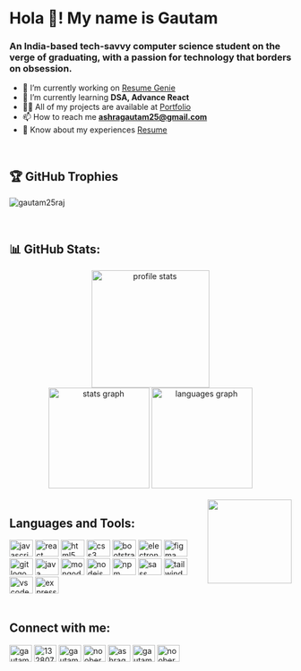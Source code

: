 
<h1 align="left">Hola 👋! My name is Gautam</h1>
<h3 align="left">An India-based tech-savvy computer science student on the verge of graduating, with a passion for technology that borders on obsession.</h3>

- 🔭 I’m currently working on [Resume Genie](https://github.com/Gautam25Raj/resume-genie)
- 🌱 I’m currently learning **DSA, Advance React**
- 👨‍💻 All of my projects are available at [Portfolio](https://gautam-raj.netlify.app/)
- 📫 How to reach me **ashragautam25@gmail.com**
- 📄 Know about my experiences [Resume](https://drive.google.com/file/d/188EquVDw16LpBNxFYiBmW2Cq_iLJz6jp/view?usp=share_link)

<br/>

## 🏆 GitHub Trophies
<p align="left"><img src="https://github-profile-trophy.vercel.app/?username=Gautam25Raj&theme=dracula&no-frame=false&no-bg=true&margin-w=4" alt="gautam25raj" /></p>

<br>

## 📊 GitHub Stats:
<div align="center">
  <img src="https://github-readme-streak-stats.herokuapp.com/?user=Gautam25Raj&theme=dracula&hide_border=false" height="210" alt="profile stats"  />
  <br>
  <img src="https://github-readme-stats.vercel.app/api?username=Gautam25Raj&theme=dracula&hide_border=false&include_all_commits=false&count_private=true" height="180" alt="stats graph"  />
  <img src="https://github-readme-stats.vercel.app/api/top-langs?username=Gautam25Raj&locale=en&hide_title=false&layout=compact&card_width=320&langs_count=5&theme=dracula&hide_border=false" height="180" alt="languages graph"  />
</div>

<br>

<img align="right" height="150" src="https://i.imgflip.com/65efzo.gif"  />

## Languages and Tools:
<div align="left">
  <img src="https://cdn.jsdelivr.net/gh/devicons/devicon/icons/javascript/javascript-original.svg" height="30" width="42" alt="javascript logo"  />
  <img src="https://cdn.jsdelivr.net/gh/devicons/devicon/icons/react/react-original.svg" height="30" width="42" alt="react logo"  />
  <img src="https://cdn.jsdelivr.net/gh/devicons/devicon/icons/html5/html5-original.svg" height="30" width="42" alt="html5 logo"  />
  <img src="https://cdn.jsdelivr.net/gh/devicons/devicon/icons/css3/css3-original.svg" height="30" width="42" alt="css3 logo"  />
  <img src="https://cdn.jsdelivr.net/gh/devicons/devicon/icons/bootstrap/bootstrap-original.svg" height="30" width="42" alt="bootstrap logo"  />
  <img src="https://cdn.jsdelivr.net/gh/devicons/devicon/icons/electron/electron-original.svg" height="30" width="42" alt="electron logo"  />
  <img src="https://cdn.jsdelivr.net/gh/devicons/devicon/icons/figma/figma-original.svg" height="30" width="42" alt="figma logo"  />
  <img src="https://cdn.jsdelivr.net/gh/devicons/devicon/icons/git/git-original.svg" height="30" width="42" alt="git logo"  />
  <img src="https://cdn.jsdelivr.net/gh/devicons/devicon/icons/java/java-original.svg" height="30" width="42" alt="java logo"  />
  <img src="https://cdn.jsdelivr.net/gh/devicons/devicon/icons/mongodb/mongodb-original.svg" height="30" width="42" alt="mongodb logo"  />
  <img src="https://cdn.jsdelivr.net/gh/devicons/devicon/icons/nodejs/nodejs-original.svg" height="30" width="42" alt="nodejs logo"  />
  <img src="https://cdn.jsdelivr.net/gh/devicons/devicon/icons/npm/npm-original-wordmark.svg" height="30" width="42" alt="npm logo"  />
  <img src="https://cdn.jsdelivr.net/gh/devicons/devicon/icons/sass/sass-original.svg" height="30" width="42" alt="sass logo"  />
  <img src="https://cdn.jsdelivr.net/gh/devicons/devicon/icons/tailwindcss/tailwindcss-plain.svg" height="30" width="42" alt="tailwindcss logo"  />
  <img src="https://cdn.jsdelivr.net/gh/devicons/devicon/icons/vscode/vscode-original.svg" height="30" width="42" alt="vscode logo"  />
  <img src="https://cdn.jsdelivr.net/gh/devicons/devicon/icons/express/express-original.svg" height="30" width="42" alt="express logo"  />
</div>

<br>

## Connect with me:
<p align="left">
<a href="https://linkedin.com/in/gautam-raj-3932671a9" target="blank"><img align="center" src="https://raw.githubusercontent.com/rahuldkjain/github-profile-readme-generator/master/src/images/icons/Social/linked-in-alt.svg" alt="gautam-raj-3932671a9" height="30" width="40" /></a>
<a href="https://stackoverflow.com/users/13280732" target="blank"><img align="center" src="https://raw.githubusercontent.com/rahuldkjain/github-profile-readme-generator/master/src/images/icons/Social/stack-overflow.svg" alt="13280732" height="30" width="40" /></a>
<a href="https://www.facebook.com/profile.php?id=100026397667784" target="blank"><img align="center" src="https://raw.githubusercontent.com/rahuldkjain/github-profile-readme-generator/master/src/images/icons/Social/facebook.svg" alt="gautam raj" height="30" width="40" /></a>
<a href="https://instagram.com/nooberboy" target="blank"><img align="center" src="https://raw.githubusercontent.com/rahuldkjain/github-profile-readme-generator/master/src/images/icons/Social/instagram.svg" alt="nooberboy" height="30" width="40" /></a>
<a href="https://www.hackerrank.com/ashragautam25" target="blank"><img align="center" src="https://raw.githubusercontent.com/rahuldkjain/github-profile-readme-generator/master/src/images/icons/Social/hackerrank.svg" alt="ashragautam25" height="30" width="40" /></a>
<a href="https://www.leetcode.com/gautam_raj" target="blank"><img align="center" src="https://raw.githubusercontent.com/rahuldkjain/github-profile-readme-generator/master/src/images/icons/Social/leet-code.svg" alt="gautam_raj" height="30" width="40" /></a>
<a href="https://auth.geeksforgeeks.org/user/nooberboy" target="blank"><img align="center" src="https://raw.githubusercontent.com/rahuldkjain/github-profile-readme-generator/master/src/images/icons/Social/geeks-for-geeks.svg" alt="nooberboy" height="30" width="40" /></a>
</p>

<!-- Proudly created with GPRM ( https://gprm.itsvg.in ) -->

